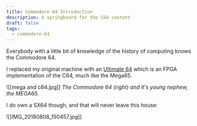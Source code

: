 ```yaml
---
title: Commodore 64 Introduction
description: A springboard for the C64 content
draft: false
tags:
  - commodore-64
---
```

Everybody with a little bit of knowledge of the history of computing knows the Commodore 64. 

I replaced my original machine with an [Ultimate 64](https://ultimate64.com/) which is an FPGA implementation of the C64, much like the Mega65.

![[mega and c64.jpg]]
*The Commodore 64 (right) and it's young nephew, the MEGA65.*

I do own a SX64 though, and that will never leave this house:

![[IMG_20180808_150457.jpg]]
